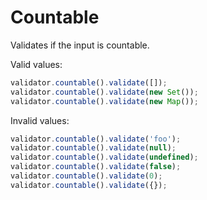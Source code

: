 # Countable

Validates if the input is countable.

Valid values:

```js
validator.countable().validate([]);
validator.countable().validate(new Set());
validator.countable().validate(new Map());
```

Invalid values:

```js
validator.countable().validate('foo');
validator.countable().validate(null);
validator.countable().validate(undefined);
validator.countable().validate(false);
validator.countable().validate(0);
validator.countable().validate({});
```

